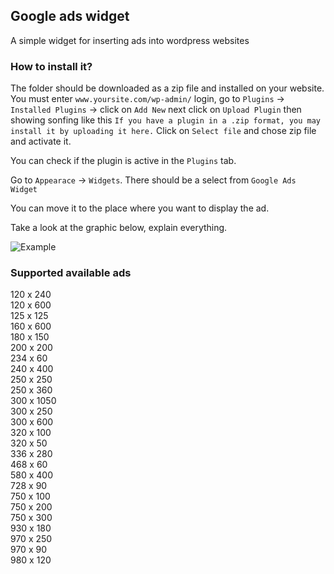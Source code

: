 ## Google ads widget

A simple widget for inserting ads into wordpress websites

### How to install it?

The folder should be downloaded as a zip file and installed on your website. 
You must enter `www.yoursite.com/wp-admin/` login, go to `Plugins` -> `Installed Plugins` -> click on `Add New` next click on `Upload Plugin` then showing sonfing like this ```If you have a plugin in a .zip format, you may install it by uploading it here.``` Click on `Select file` and chose zip file and activate it.

You can check if the plugin is active in the `Plugins` tab.

Go to `Appearace` -> `Widgets`. There should be a select from `Google Ads Widget`

You can move it to the place where you want to display the ad.

Take a look at the graphic below, explain everything.

![Example](https://github.com/tomik23/google-ads-widget/blob/master/google-ads-widget.png)

### Supported available ads

120 x 240  
120 x 600  
125 x 125  
160 x 600  
180 x 150  
200 x 200  
234 x 60  
240 x 400  
250 x 250  
250 x 360  
300 x 1050  
300 x 250  
300 x 600  
320 x 100  
320 x 50  
336 x 280  
468 x 60  
580 x 400  
728 x 90  
750 x 100  
750 x 200  
750 x 300  
930 x 180  
970 x 250  
970 x 90  
980 x 120
